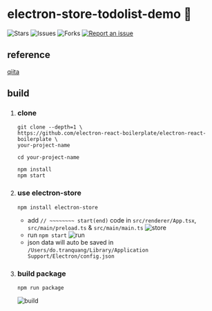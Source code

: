 # electron-store-todolist-demo 🐳

![Stars](https://img.shields.io/github/stars/tquangdo/electron-store-todolist-demo?color=f05340)
![Issues](https://img.shields.io/github/issues/tquangdo/electron-store-todolist-demo?color=f05340)
![Forks](https://img.shields.io/github/forks/tquangdo/electron-store-todolist-demo?color=f05340)
[![Report an issue](https://img.shields.io/badge/Support-Issues-green)](https://github.com/tquangdo/electron-store-todolist-demo/issues/new)

## reference
[qiita](https://qiita.com/udayaan/items/2a7c8fd0771d4d995b69#electron--react%E3%81%A7todo%E3%82%A2%E3%83%97%E3%83%AA%E3%82%92%E4%BD%9C%E3%82%8B)

## build
1. ### clone
	```shell
	git clone --depth=1 \
	https://github.com/electron-react-boilerplate/electron-react-boilerplate \
	your-project-name

	cd your-project-name

	npm install
	npm start
	```
1. ### use electron-store
	```shell
	npm install electron-store
	```
	- add `// ~~~~~~~~ start(end)` code in `src/renderer/App.tsx`, `src/main/preload.ts` & `src/main/main.ts`
	![store](screenshots/store.png)
	- run `npm start`
	![run](screenshots/run.png)
	- json data will auto be saved in `/Users/do.tranquang/Library/Application Support/Electron/config.json`
1. ### build package
	```shell
	npm run package
	```
	![build](screenshots/build.png)
